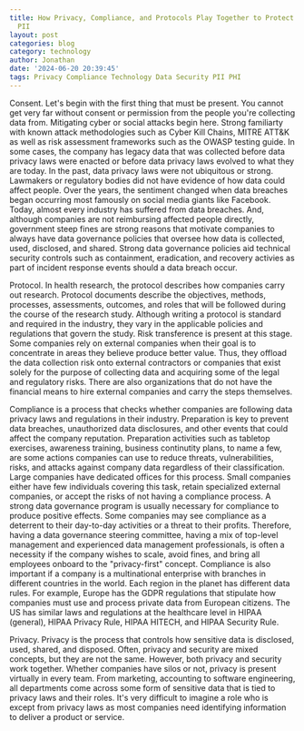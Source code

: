 ```yaml
---
title: How Privacy, Compliance, and Protocols Play Together to Protect Your PHI and
  PII
layout: post
categories: blog
category: technology
author: Jonathan
date: '2024-06-20 20:39:45'
tags: Privacy Compliance Technology Data Security PII PHI
---
```


Consent. Let's begin with the first thing that must be present. You cannot get very far without consent or permission from the people you're collecting data from. Mitigating cyber or social attacks begin here. Strong familiarty with known attack methodologies such as Cyber Kill Chains, MITRE ATT&K as well as risk assessment frameworks such as the OWASP testing guide. In some cases, the company has legacy data that was collected before data privacy laws were enacted or before data privacy laws evolved to what they are today. In the past, data privacy laws were not ubiquitous or strong. Lawmakers or regulatory bodies did not have evidence of how data could affect people. Over the years, the sentiment changed when data breaches began occurring most famously on social media giants like Facebook. Today, almost every industry has suffered from data breaches. And, although companies are not reimbursing affected people directly, government steep fines are strong reasons that motivate companies to always have data governance policies that oversee how data is collected, used, disclosed, and shared. Strong data governance policies aid technical security controls such as containment, eradication, and recovery activies as part of incident response events should a data breach occur.

Protocol. In health research, the protocol describes how companies carry out research. Protocol documents describe the objectives, methods, processes, assessments, outcomes, and roles that will be followed during the course of the research study. Although writing a protocol is standard and required in the industry, they vary in the applicable policies and regulations that govern the study. Risk transference is present at this stage. Some companies rely on external companies when their goal is to concentrate in areas they believe produce better value. Thus, they offload the data collection risk onto external contractors or companies that exist solely for the purpose of collecting data and acquiring some of the legal and regulatory risks. There are also organizations that do not have the financial means to hire external companies and carry the steps themselves.
 
Compliance is a process that checks whether companies are following data privacy laws and regulations in their industry. Preparation is key to prevent data breaches, unauthorized data disclosures, and other events that could affect the company reputation. Preparation activities such as tabletop exercises, awareness training, business continutity plans, to name a few, are some actions companies can use to reduce threats, vulnerabilities, risks, and attacks against company data regardless of their classification.  Large companies have dedicated offices for this process. Small companies either have few individuals covering this task, retain specialized external companies, or accept the risks of not having a compliance process. A strong data governance program is usually necessary for compliance to produce positive effects. Some companies may see compliance as a deterrent to their day-to-day activities or a threat to their profits. Therefore, having a data governance steering committee, having a mix of top-level management and experienced data management professionals, is often a necessity if the company wishes to scale, avoid fines, and bring all employees onboard to the "privacy-first" concept. Compliance is also important if a company is a multinational enterprise with branches in different countries in the world. Each region in the planet has different data rules. For example, Europe has the GDPR regulations that stipulate how companies must use and process private data from European citizens. The US has similar laws and regulations at the healthcare level in HIPAA (general), HIPAA Privacy Rule, HIPAA HITECH, and HIPAA Security Rule.

Privacy. Privacy is the process that controls how sensitive data is disclosed, used, shared, and disposed. Often, privacy and security are mixed concepts, but they are not the same. However, both privacy and security work together. Whether companies have silos or not, privacy is present virtually in every team. From marketing, accounting to software engineering, all departments come across some form of sensitive data that is tied to privacy laws and their roles. It's very difficult to imagine a role who is except from privacy laws as most companies need identifying information to deliver a product or service.